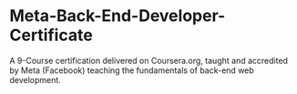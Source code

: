 # Meta-Back-End-Developer-Certificate
A 9-Course certification delivered on Coursera.org, taught and accredited by Meta (Facebook) teaching the fundamentals of back-end web development.
